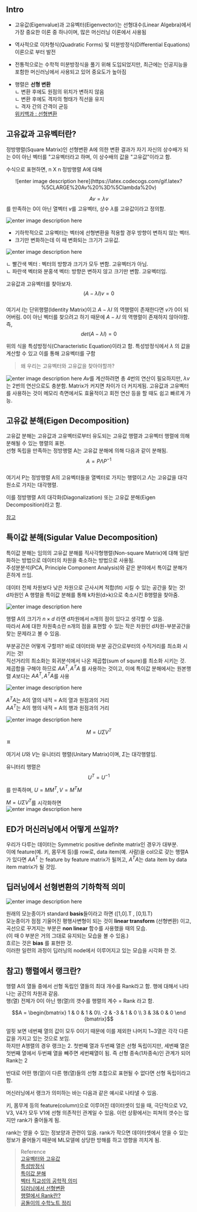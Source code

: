 ## Intro
- 고유값(Eigenvalue)과 고유벡터(Eigenvector)는 선형대수(Linear Algebra)에서 가장 중요한 이론 중 하나이며, 많은 머신러닝 이론에서 사용됨   
- 역사적으로 이차형식(Quadratic Forms) 및 미분방정식(Differential Equations) 이론으로 부터 발전      
- 전통적으로는 수학적 미분방정식을 풀기 위해 도입되었지만, 최근에는 인공지능을 포함한 머신러닝에서 사용되고 있어 중요도가 높아짐   
   
- 행렬은 **선형 변환**    
ㄴ 변환 후에도 원점의 위치가 변하지 않음   
ㄴ 변환 후에도 격자의 형태가 직선을 유지   
ㄴ 격자 간의 간격이 균등   
[위키백과 : 선형변환](https://ko.wikipedia.org/wiki/%EC%84%A0%ED%98%95_%EB%B3%80%ED%99%98)   


## 고유값과 고유벡터란?

정방행렬(Square Matrix)인 선형변환 A에 의한 변환 결과가 자기 자신의 상수배가 되는 0이 아닌 벡터를 "고유벡터라고 하며, 이 상수배의 값을 "고유값"이라고 함.   

수식으로 표현하면, n X n 정방행렬 A에 대해 

<center> ![enter image description here](https://latex.codecogs.com/gif.latex?%5CLARGE%20Av%20%3D%5Clambda%20v) </center> 



$$Av =\lambda v $$ 를 만족하는 0이 아닌 열벡터 $v$를 고유벡터, 상수 $\lambda$를 고유값이라고 정의함.   

![enter image description here](https://img1.daumcdn.net/thumb/R1280x0/?scode=mtistory2&fname=https://blog.kakaocdn.net/dn/JSW6W/btqEa03CDsu/yhMk1iWVdloNTcXG2qmWEK/img.png)

* 기하학적으로 고유벡터는 벡터에 선형변환을 적용할 경우 방향이 변하지 않는 벡터.   
* 크기만 변화하는데 이 때 변화되는 크기가 고유값.    

![enter image description here](https://blog.kakaocdn.net/dn/sn7gt/btqGuNy6UxN/mvtsrR1Tx6VLtf0vJtVr8K/img.gif)

ㄴ 빨간색 벡터 : 벡터의 방향과 크기가 모두 변함. 고유벡터가 아님.   
ㄴ 파란색 벡터와 분홍색 벡터: 방향은 변하지 않고 크기만 변함. 고유벡터임.   

고유값과 고유벡터를 찾아보자. $$ (A - \lambda I)v = 0 $$   
여기서 $I$는 단위행렬(Identity Matrix)이고 $A - \lambda I$ 의 역행렬이 존재한다면 $v$가 0이 되어버림. 0이 아닌 벡터를 찾으려고 하기 때문에  $A - \lambda I$ 의 역행렬이 존재하지 않아야함. 즉,  $$ det(A - \lambda I) = 0 $$    

위의 식을 특성방정식(Characteristic Equation)이라고 함. 특성방정식에서 $\lambda$ 의 값을 계산할 수 있고 이를 통해 고유벡터를 구함   

> 왜 우리는 고유벡터와 고유값을 찾아야할까?   

![enter image description here](https://img1.daumcdn.net/thumb/R1280x0/?scode=mtistory2&fname=https://blog.kakaocdn.net/dn/s1lMz/btqEd8Zzqcv/f6oLnYDFd3SbONNy1fOc0k/img.png)
$Av$를 계산하려면 총 4번의 연산이 필요하지만, $\lambda v$는 2번의 연산으로도 충분함. Matrix가 커지면 차이가 더 커지게됨. 고유값과 고유벡터를 사용하는 것이 메모리 측면에서도 효율적이고 회전 연산 등을 할 때도 쉽고 빠르게 가능.   


## 고유값 분해(Eigen Decomposition)
고유값 분해는 고유값과 고유벡터로부터 유도되는 고유값 행렬과 고유벡터 행렬에 의해 분해될 수 있는 행렬의 표현.   
선형 독립을 만족하는 정방행렬 A는 고유값 분해에 의해 다음과 같이 분해됨.   
$$A = P\Lambda P^{-1} $$   
여기서 P는 정방행렬 A의 고유벡터들을 열벡터로 가지는 행렬이고 $\Lambda$는 고유값을 대각원소로 가지는 대각행렬.   

이를 정방행렬 A의 대각화(Diagonalization) 또는 고유값 분해(Eigen Decomposition)라고 함.   

[참고](https://angeloyeo.github.io/2020/11/19/eigen_decomposition.html)


## 특이값 분해(Sigular Value Decomposition)
특이값 분해는 임의의 고유값 분해를 직사각형행렬(Non-square Matrix)에 대해 일반화하는 방법으로 데이터의 차원을 축소하는 방법으로 사용됨.   
주성분분석(PCA, Principle Component Analysis)와 같은 분야에서 특이값 분해가 흔하게 쓰임.   

데이터 전체 차원보다 낮은 차원으로 근사시켜 적합(fit) 시킬 수 있는 공간을 찾는 것!   
d차원인 A 행렬을 특이값 분해를 통해 k차원(d>k)으로 축소시킨 B행렬을 찾아줌.   

![enter image description here](https://losskatsu.github.io/assets/images/svd/svd01.jpg)     

행렬 A의 크기가 $n \times d$ 라면 d차원에서 n개의 점이 있다고 생각할 수 있음.   
따라서 A에 대한 차원축소란 n개의 점을 표현할 수 있는 작은 차원인 d차원-부분공간을 찾는 문제라고 볼 수 있음.     

부분공간은 어떻게 구할까? 바로 데이터와 부분 공간으로부터의 수직거리를 최소화 시키는 것!   
직선거리의 최소화는 회귀분석에서 나온 제곱합(sum of squre)를 최소화 시키는 것.   
제곱합을 구해야 하므로 $AA^T, A^TA$ 를 사용하는 것이고, 이에 특이값 분해에서는 원본행렬 $A$보다는 $AA^T, A^TA$를 사용   

![enter image description here](https://losskatsu.github.io/assets/images/svd/svd02.jpg)   

 $A^{T}A$는 A의 열의 내적 = A의 열과 원점과의 거리   
 $AA^T$는 A의 행의 내적 = A의 행과 원점과의 거리   

 
![enter image description here](https://losskatsu.github.io/assets/images/svd/svd04.jpg)    

 
$$ M =U \Sigma V ^T $$ㅍ
   
여기서 $U$와 $V$는 유니터리 행렬(Unitary Matrix)이며, $\Sigma$는 대각행렬임.   

유니터리 행렬은   
$$U^T = U^{-1}$$   

 를 만족하며, $U = MM^T, V = M^TM$   
 
 

$M =U \Sigma V ^T$를  시각화하면   
![enter image description here](https://upload.wikimedia.org/wikipedia/commons/thumb/c/c8/Singular_value_decomposition_visualisation.svg/440px-Singular_value_decomposition_visualisation.svg.png)   




## ED가 머신러닝에서 어떻게 쓰일까?
우리가 다루는 데이터는 Symmetric positive definite matrix인 경우가 대부분.   
이에 feature(예. 키, 몸무게 등)를 row로, data item(예. 사람)을 col으로 갖는 행렬A가 있다면 $AA^{T}$ 는 feature by feature matrix가 될꺼고, $A^{T}A$는 data item by data item matrix가 될 것임.   


## 딥러닝에서 선형변환의 기하학적 의미

![enter image description here](https://blog.kakaocdn.net/dn/Styab/btqUuMgddAN/YKSGsN6EXX3iUaz6LeCouK/img.gif)

원래의 모눈종이가 standard **basis**들이라고 하면 ([1,0].T , [0,1].T)     
모눈종이가 점점 기울어진 평행사변형이 되는 것이 **linear transform** (선형변환) 이고,     
곡선으로 꾸겨지는 부분은 **non linear** 함수를 사용했을 때의 모습.   
(이 때 0 부분은 거의 그대로 유지되는 모습을 볼 수 있음.)     
흐르는 것은 **bias** 를 표현한 것.     
이러한 일련의 과정이 딥러닝의 node에서 이루어지고 있는 모습을 시각화 한 것.   


## 참고) 행렬에서 랭크란?

행렬 A의 열들 중에서 선형 독립인 열들의 최대 개수를 Rank라고 함. 행에 대해서 나타나는 공간의 차원과 같음.   
행(열) 전체가 0이 아닌 행(열)의 갯수를 행렬의 계수 = Rank 라고 함.   


$$A = \begin{bmatrix}
1 & 0 & 1 & 0\\
-2 & -3 & 1 & 0 \\
3 & 3& 0 & 0
\end {bmatrix}$$

얼핏 보면 네번째 열의 값이 모두 0이기 때문에 이를 제외한 나머지 1~3열은 각각 다른 값을 가지고 있는 것으로 보임.   
하지만 A행렬의 경우 랭크는 2. 첫번째 열과 두번째 열은 선형 독립이지만, 세번째 열은 첫번째 열에서 두번째 열을 빼주면 세번째열이 됨. 즉 선형 종속(1차종속)인 관계가 되어 Rank는 2   

반대로 어떤 행(열)이 다른 행(열)들의 선형 조합으로 표현될 수 없다면 선형 독립이라고 함.   

머신러닝에서 랭크가 의미하는 바는 다음과 같은 예시로 나타낼 수 있음.   

키, 몸무게 등의 feature(column)으로 이루어진 데이터셋이 있을 때, 극단적으로 V2, V3, V4가 모두 V1에 선형 의존적인 관계일 수 있음. 이런 상황에서는 피쳐의 갯수는 많지만 rank가 줄어들게 됨.   

rank는 얻을 수 있는 정보양과 관련이 있음. rank가 작으면 데이터셋에서 얻을 수 있는 정보가 줄어들기 때문에 ML모델에 상당한 방해를 하고 영향을 끼치게 됨.   



> Reference   
[고유벡터와 고유값](https://junklee.tistory.com/87)   
[특성방정식](https://junklee.tistory.com/89?category=937502)   
[특이값 분해](https://losskatsu.github.io/linear-algebra/svd/#)   
[벡터 직교성의 공학적 의미](https://satlab.tistory.com/37)   
[딥러닝에서 선형변환](https://jxnjxn.tistory.com/47)   
[행렬에서 Rank란?](https://blog.naver.com/sw4r/221416614473)   
[공돌이의 수학노트 정리](https://angeloyeo.github.io/2020/09/07/basic_vector_operation.html)   
